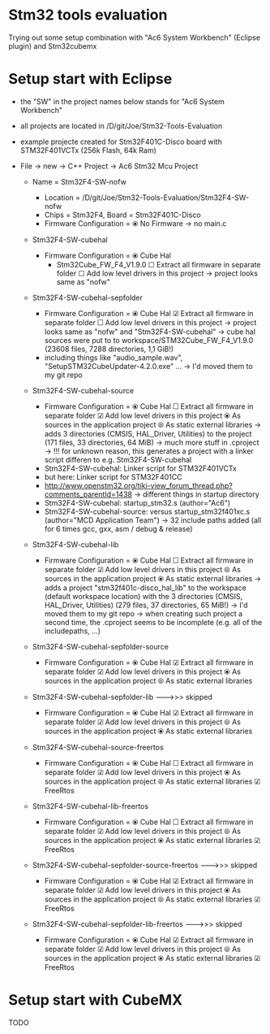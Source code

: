 Stm32 tools evaluation
======================

Trying out some setup combination with "Ac6 System Workbench" (Eclipse plugin) and Stm32cubemx


Setup start with Eclipse
========================

- the "SW" in the project names below stands for "Ac6 System Workbench"
- all projects are located in /D/git/Joe/Stm32-Tools-Evaluation
- example projecte created for Stm32F401C-Disco board with STM32F401VCTx (256k Flash, 64k Ram)

- File → new → C++ Project → Ac6 Stm32 Mcu Project

  - Name = Stm32F4-SW-nofw
    - Location = /D/git/Joe/Stm32-Tools-Evaluation/Stm32F4-SW-nofw
    - Chips = Stm32F4, Board = Stm32F401C-Disco
    - Firmware Configuration = ⦿ No Firmware
  → no main.c

  - Stm32F4-SW-cubehal
    - Firmware Configuration = ⦿ Cube Hal
      - Stm32Cube_FW_F4_V1.9.0
      ☐ Extract all firmware in separate folder
      ☐ Add low level drivers in this project
  → project looks same as "nofw"

  - Stm32F4-SW-cubehal-sepfolder
    - Firmware Configuration = ⦿ Cube Hal
      ☑ Extract all firmware in separate folder
      ☐ Add low level drivers in this project
  → project looks same as "nofw" and "Stm32F4-SW-cubehal"
  → cube hal sources were put to to workspace/STM32Cube_FW_F4_V1.9.0 (23608 files, 7288 directories, 1,1 GiB!)
    - including things like "audio_sample.wav", "SetupSTM32CubeUpdater-4.2.0.exe" ...
  → I'd moved them to my git repo

  - Stm32F4-SW-cubehal-source
    - Firmware Configuration = ⦿ Cube Hal
      ☐ Extract all firmware in separate folder
      ☑ Add low level drivers in this project
        ⦿ As sources in the application project
        ⦾ As static external libraries
  → adds 3 directories (CMSIS, HAL_Driver, Utilities) to the project (171 files, 33 directories, 64 MiB)
  → much more stuff in .cproject
  → !!! for unknown reason, this generates a project with a linker script differen to e.g. Stm32F4-SW-cubehal
    - Stm32F4-SW-cubehal: Linker script for STM32F401VCTx
    - but here: Linker script for STM32F401CC
    - http://www.openstm32.org/tiki-view_forum_thread.php?comments_parentId=1438
  → different things in startup directory
    - Stm32F4-SW-cubehal: startup_stm32.s (author="Ac6")
    - Stm32F4-SW-cubehal-source: versus startup_stm32f401xc.s (author="MCD Application Team")
  → 32 include paths added (all for 6 times gcc, gxx, asm / debug & release)

  - Stm32F4-SW-cubehal-lib
    - Firmware Configuration = ⦿ Cube Hal
      ☐ Extract all firmware in separate folder
      ☑ Add low level drivers in this project
        ⦾ As sources in the application project
        ⦿ As static external libraries
  → adds a project "stm32f401c-disco_hal_lib" to the workspace (default workspace location) with the 3 directories (CMSIS, HAL_Driver, Utilities) (279 files, 37 directories, 65 MiB!)
  → I'd moved them to my git repo
  → when creating such project a second time, the .cproject seems to be incomplete (e.g. all of the includepaths, ...)

  - Stm32F4-SW-cubehal-sepfolder-source
    - Firmware Configuration = ⦿ Cube Hal
      ☑ Extract all firmware in separate folder
      ☑ Add low level drivers in this project
        ⦿ As sources in the application project
        ⦾ As static external libraries

  - Stm32F4-SW-cubehal-sepfolder-lib  --->>> skipped
    - Firmware Configuration = ⦿ Cube Hal
      ☑ Extract all firmware in separate folder
      ☑ Add low level drivers in this project
        ⦾ As sources in the application project
        ⦿ As static external libraries

  - Stm32F4-SW-cubehal-source-freertos
    - Firmware Configuration = ⦿ Cube Hal
      ☐ Extract all firmware in separate folder
      ☑ Add low level drivers in this project
        ⦿ As sources in the application project
        ⦾ As static external libraries
        ☑ FreeRtos

  - Stm32F4-SW-cubehal-lib-freertos
    - Firmware Configuration = ⦿ Cube Hal
      ☐ Extract all firmware in separate folder
      ☑ Add low level drivers in this project
        ⦾ As sources in the application project
        ⦿ As static external libraries
        ☑ FreeRtos

  - Stm32F4-SW-cubehal-sepfolder-source-freertos  --->>> skipped
    - Firmware Configuration = ⦿ Cube Hal
      ☑ Extract all firmware in separate folder
      ☑ Add low level drivers in this project
        ⦿ As sources in the application project
        ⦾ As static external libraries
        ☑ FreeRtos

  - Stm32F4-SW-cubehal-sepfolder-lib-freertos  --->>> skipped
    - Firmware Configuration = ⦿ Cube Hal
      ☑ Extract all firmware in separate folder
      ☑ Add low level drivers in this project
        ⦾ As sources in the application project
        ⦿ As static external libraries
        ☑ FreeRtos



Setup start with CubeMX
========================

TODO

